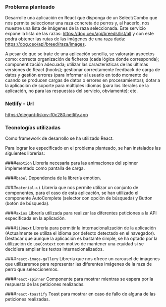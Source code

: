 
### Problema planteado
Desarrolle una aplicación en React que disponga de un Select/Combo que nos permita seleccionar una raza concreta de perros y, al hacerlo, nos muestre una lista de imágenes de la raza seleccionada. Este servicio expone la lista de las razas: https://dog.ceo/api/breeds/list/all y con este podrá obtener las rutas de las imágenes de una raza dada: https://dog.ceo/api/breed/raza/images.
 
A pesar de que se trate de una aplicación sencilla, se valorarán aspectos como: correcta organización de ficheros (cada lógica donde corresponda); componentización adecuada; utilizar las características de las últimas versiones de React (hooks); gestionar correctamente feedback de carga de datos y gestión errores (para informar al usuario en todo momento de cuando se producen cargas de datos o errores en procesamientos); dotar a la aplicación de soporte para múltiples idiomas (para los literales de la aplicación, no para las respuestas del servicio, obviamente); etc.

### Netlify - Url
https://elegant-liskov-f0c280.netlify.app

### Tecnologías utilizadas
Como framework de desarrollo se ha utilizado React.

Para lograr los especificado en el problema planteado, se han instalados las siguientes librerías:

####`emotion`
Librería necesaria para las animaciones del spinner implementado como pantalla de carga.

####`babel`
Dependencia de la librería emotion.

####`material-ui`
Librería que nos permite utilizar un conjunto de componentes, para el caso de esta aplicación, se han utilizado el componente AutoComplete (selector con opción de búsqueda) y Button (botón de búsqueda).

####`axios`
Librería utilizada para realizar las diferentes peticiones a la API especificada en la aplicación.

####`i18next`
Librería para permitir la internacionalización de la aplicación (Actualmente se utiliza el idioma por defecto detectado en el navegador). Destacar que aunque la aplicación es bastante simple, se ha optado por la utilización de `useContext` con motivo de mantener una equidad si se decidiera ampliar los textos internacionalizados.

####`react-image-gallery`
Librería que nos ofrece un carousel de imágenes que utilizaremos para representar las diferentes imágenes de la raza de perro que seleccionemos.

####`react-spinner`
Componente para mostrar mientras se espera por la respuesta de las peticiones realizadas.

####`react-toastify`
Toast para mostrar en caso de fallo de alguna de las peticiones realizadas.